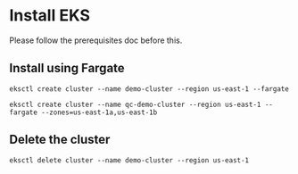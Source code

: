 # Install EKS

Please follow the prerequisites doc before this.

## Install using Fargate

```
eksctl create cluster --name demo-cluster --region us-east-1 --fargate
```
```
eksctl create cluster --name qc-demo-cluster --region us-east-1 --fargate --zones=us-east-1a,us-east-1b
```


## Delete the cluster

```
eksctl delete cluster --name demo-cluster --region us-east-1
```



